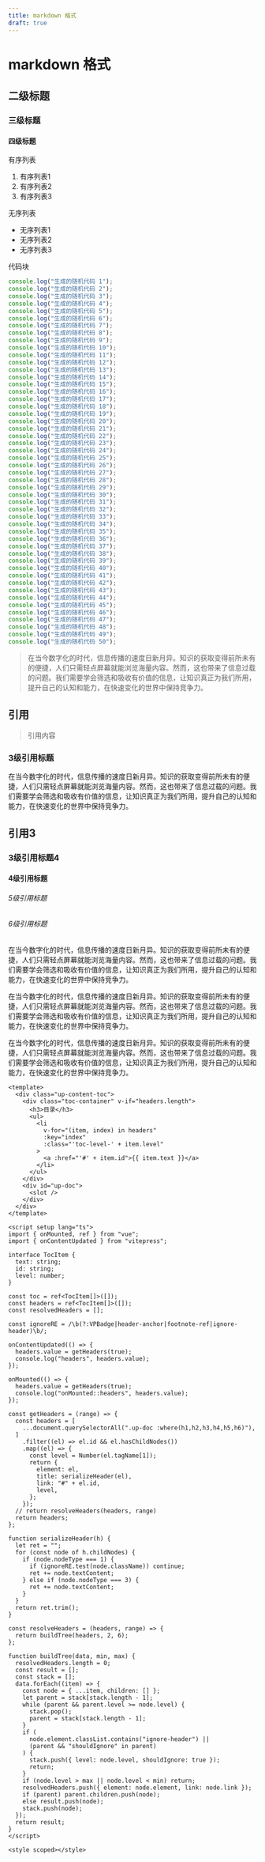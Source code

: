 ```yaml
---
title: markdown 格式
draft: true
---
```


# markdown 格式

## 二级标题

### 三级标题

#### 四级标题

有序列表

1. 有序列表1
2. 有序列表2
3. 有序列表3

无序列表

- 无序列表1
- 无序列表2
- 无序列表3

代码块

```js
console.log("生成的随机代码 1");
console.log("生成的随机代码 2");
console.log("生成的随机代码 3");
console.log("生成的随机代码 4");
console.log("生成的随机代码 5");
console.log("生成的随机代码 6");
console.log("生成的随机代码 7");
console.log("生成的随机代码 8");
console.log("生成的随机代码 9");
console.log("生成的随机代码 10");
console.log("生成的随机代码 11");
console.log("生成的随机代码 12");
console.log("生成的随机代码 13");
console.log("生成的随机代码 14");
console.log("生成的随机代码 15");
console.log("生成的随机代码 16");
console.log("生成的随机代码 17");
console.log("生成的随机代码 18");
console.log("生成的随机代码 19");
console.log("生成的随机代码 20");
console.log("生成的随机代码 21");
console.log("生成的随机代码 22");
console.log("生成的随机代码 23");
console.log("生成的随机代码 24");
console.log("生成的随机代码 25");
console.log("生成的随机代码 26");
console.log("生成的随机代码 27");
console.log("生成的随机代码 28");
console.log("生成的随机代码 29");
console.log("生成的随机代码 30");
console.log("生成的随机代码 31");
console.log("生成的随机代码 32");
console.log("生成的随机代码 33");
console.log("生成的随机代码 34");
console.log("生成的随机代码 35");
console.log("生成的随机代码 36");
console.log("生成的随机代码 37");
console.log("生成的随机代码 38");
console.log("生成的随机代码 39");
console.log("生成的随机代码 40");
console.log("生成的随机代码 41");
console.log("生成的随机代码 42");
console.log("生成的随机代码 43");
console.log("生成的随机代码 44");
console.log("生成的随机代码 45");
console.log("生成的随机代码 46");
console.log("生成的随机代码 47");
console.log("生成的随机代码 48");
console.log("生成的随机代码 49");
console.log("生成的随机代码 50");
```

> 在当今数字化的时代，信息传播的速度日新月异。知识的获取变得前所未有的便捷，人们只需轻点屏幕就能浏览海量内容。然而，这也带来了信息过载的问题。我们需要学会筛选和吸收有价值的信息，让知识真正为我们所用，提升自己的认知和能力，在快速变化的世界中保持竞争力。

## 引用

> 引用内容

### 3级引用标题

在当今数字化的时代，信息传播的速度日新月异。知识的获取变得前所未有的便捷，人们只需轻点屏幕就能浏览海量内容。然而，这也带来了信息过载的问题。我们需要学会筛选和吸收有价值的信息，让知识真正为我们所用，提升自己的认知和能力，在快速变化的世界中保持竞争力。

## 引用3

### 3级引用标题4

#### 4级引用标题

###### 5级引用标题

###### 6级引用标题

在当今数字化的时代，信息传播的速度日新月异。知识的获取变得前所未有的便捷，人们只需轻点屏幕就能浏览海量内容。然而，这也带来了信息过载的问题。我们需要学会筛选和吸收有价值的信息，让知识真正为我们所用，提升自己的认知和能力，在快速变化的世界中保持竞争力。

在当今数字化的时代，信息传播的速度日新月异。知识的获取变得前所未有的便捷，人们只需轻点屏幕就能浏览海量内容。然而，这也带来了信息过载的问题。我们需要学会筛选和吸收有价值的信息，让知识真正为我们所用，提升自己的认知和能力，在快速变化的世界中保持竞争力。

在当今数字化的时代，信息传播的速度日新月异。知识的获取变得前所未有的便捷，人们只需轻点屏幕就能浏览海量内容。然而，这也带来了信息过载的问题。我们需要学会筛选和吸收有价值的信息，让知识真正为我们所用，提升自己的认知和能力，在快速变化的世界中保持竞争力。

```vue
<template>
  <div class="up-content-toc">
    <div class="toc-container" v-if="headers.length">
      <h3>目录</h3>
      <ul>
        <li
          v-for="(item, index) in headers"
          :key="index"
          :class="'toc-level-' + item.level"
        >
          <a :href="'#' + item.id">{{ item.text }}</a>
        </li>
      </ul>
    </div>
    <div id="up-doc">
      <slot />
    </div>
  </div>
</template>

<script setup lang="ts">
import { onMounted, ref } from "vue";
import { onContentUpdated } from "vitepress";

interface TocItem {
  text: string;
  id: string;
  level: number;
}

const toc = ref<TocItem[]>([]);
const headers = ref<TocItem[]>([]);
const resolvedHeaders = [];

const ignoreRE = /\b(?:VPBadge|header-anchor|footnote-ref|ignore-header)\b/;

onContentUpdated(() => {
  headers.value = getHeaders(true);
  console.log("headers", headers.value);
});

onMounted(() => {
  headers.value = getHeaders(true);
  console.log("onMounted::headers", headers.value);
});

const getHeaders = (range) => {
  const headers = [
    ...document.querySelectorAll(".up-doc :where(h1,h2,h3,h4,h5,h6)"),
  ]
    .filter((el) => el.id && el.hasChildNodes())
    .map((el) => {
      const level = Number(el.tagName[1]);
      return {
        element: el,
        title: serializeHeader(el),
        link: "#" + el.id,
        level,
      };
    });
  // return resolveHeaders(headers, range)
  return headers;
};

function serializeHeader(h) {
  let ret = "";
  for (const node of h.childNodes) {
    if (node.nodeType === 1) {
      if (ignoreRE.test(node.className)) continue;
      ret += node.textContent;
    } else if (node.nodeType === 3) {
      ret += node.textContent;
    }
  }
  return ret.trim();
}

const resolveHeaders = (headers, range) => {
  return buildTree(headers, 2, 6);
};

function buildTree(data, min, max) {
  resolvedHeaders.length = 0;
  const result = [];
  const stack = [];
  data.forEach((item) => {
    const node = { ...item, children: [] };
    let parent = stack[stack.length - 1];
    while (parent && parent.level >= node.level) {
      stack.pop();
      parent = stack[stack.length - 1];
    }
    if (
      node.element.classList.contains("ignore-header") ||
      (parent && "shouldIgnore" in parent)
    ) {
      stack.push({ level: node.level, shouldIgnore: true });
      return;
    }
    if (node.level > max || node.level < min) return;
    resolvedHeaders.push({ element: node.element, link: node.link });
    if (parent) parent.children.push(node);
    else result.push(node);
    stack.push(node);
  });
  return result;
}
</script>

<style scoped></style>
```

